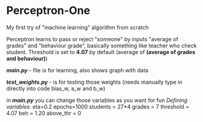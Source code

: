 # Perceptron-One
My first try of "machine learning" algorithm from scratch

Perceptron learns to pass or reject "someone" by inputs "average of grades" and "behaviour grade", basically something like teacher who check student.
Threshold is set to **4.07** by default (average of **(average of grades and behaviour)**)

***main.py*** - file is for learning, also shows graph with data

***test_weights.py*** - is for testing those weights (needs manually type in directly into code bias_w, a_w and b_w)


in ***main.py*** you can change those variables as you want for fun
*Defining variables:*
eta=0.2
epochs=1000
students = 27*4
grades = 7
threshold = 4.07
beh = 1.20
above_thr = 0
